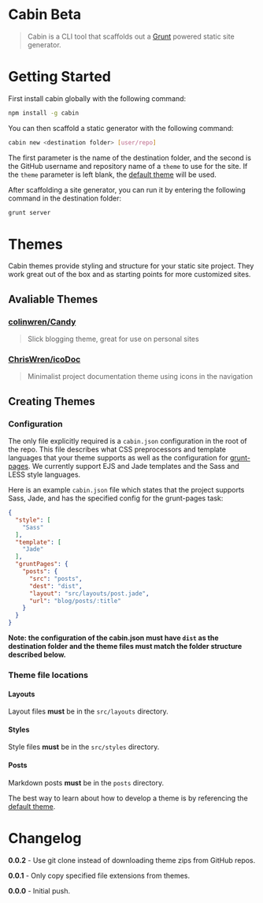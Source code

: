 # Cabin Beta
> Cabin is a CLI tool that scaffolds out a [Grunt](http://gruntjs.com/) powered static site generator.

# Getting Started

First install cabin globally with the following command:
```bash
npm install -g cabin
```
You can then scaffold a static generator with the following command:
```bash
cabin new <destination folder> [user/repo]
```
The first parameter is the name of the destination folder, and the second is the GitHub username and repository name of a `theme` to use for the site. If the `theme` parameter is left blank, the [default theme](https://github.com/colinwren/testTheme) will be used.

After scaffolding a site generator, you can run it by entering the following command in the destination folder:
```bash
grunt server
```
# Themes
Cabin themes provide styling and structure for your static site project. They work great out of the box and as starting points for more customized sites.

## Avaliable Themes

### [colinwren/Candy](https://github.com/colinwren/Candy)
> Slick blogging theme, great for use on personal sites

### [ChrisWren/icoDoc](http://chriswren.github.io/icoDoc/)
> Minimalist project documentation theme using icons in the navigation

## Creating Themes

### Configuration

The only file explicitly required is a `cabin.json` configuration in the root of the repo. This file describes what CSS preprocessors and template languages that your theme supports as well as the configuration for [grunt-pages](https://github.com/ChrisWren/grunt-pages). We currently support EJS and Jade templates and the Sass and LESS style languages.

Here is an example `cabin.json` file which states that the project supports Sass, Jade, and has the specified config for the grunt-pages task:
```json
{
  "style": [
    "Sass"
  ],
  "template": [
    "Jade"
  ],
  "gruntPages": {
    "posts": {
      "src": "posts",
      "dest": "dist",
      "layout": "src/layouts/post.jade",
      "url": "blog/posts/:title"
    }
  }
}
```
**Note: the configuration of the cabin.json must have `dist` as the destination folder and the theme files must match the folder structure described below.**

### Theme file locations

#### Layouts
Layout files **must** be in the `src/layouts` directory.

#### Styles
Style files **must** be in the `src/styles` directory.

#### Posts
Markdown posts **must** be in the `posts` directory.

The best way to learn about how to develop a theme is by referencing the [default theme](https://github.com/colinwren/Candy).

# Changelog

**0.0.2** - Use git clone instead of downloading theme zips from GitHub repos.

**0.0.1** - Only copy specified file extensions from themes.

**0.0.0** - Initial push.
